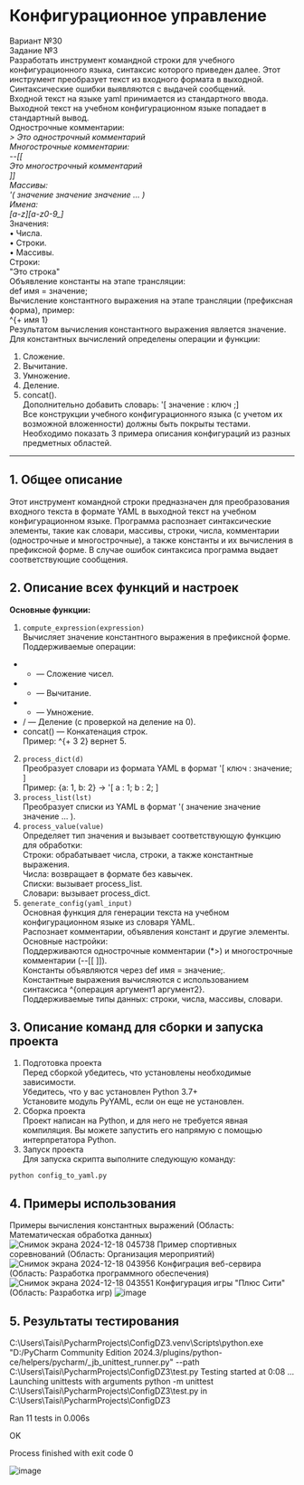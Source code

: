 # Конфигурационное управление
Вариант №30 <br/>
Задание №3 <br/>
Разработать инструмент командной строки для учебного конфигурационного языка, синтаксис которого приведен далее. Этот инструмент преобразует текст из входного формата в выходной. 
Синтаксические ошибки выявляются с выдачей сообщений.  <br/>
Входной текст на языке yaml принимается из стандартного ввода. Выходной текст на учебном конфигурационном языке попадает в стандартный вывод. <br/>
Однострочные комментарии:<br/>
*> Это однострочный комментарий  <br/>
Многострочные комментарии: <br/>
--[[  <br/>
Это многострочный комментарий <br/>
]] <br/>
Массивы: <br/>
'( значение значение значение ... ) <br/>
Имена: <br/> 
[a-z][a-z0-9_]* <br/>
Значения: <br/>
• Числа. <br/>
• Строки. <br/>
• Массивы. <br/>
Строки: <br/>
"Это строка"<br/>
Объявление константы на этапе трансляции: <br/>
def имя = значение; <br/>
Вычисление константного выражения на этапе трансляции (префиксная форма), пример: <br/>
^{+ имя 1} <br/>
Результатом вычисления константного выражения является значение. <br/>
Для константных вычислений определены операции и функции: <br/>
1. Сложение. <br/>
2. Вычитание.<br/>
3. Умножение.<br/>
4. Деление.<br/>
5. concat().<br/>
Дополнительно добавить словарь: '[ значение : ключ ;]<br/>
Все конструкции учебного конфигурационного языка (с учетом их возможной вложенности) должны быть покрыты тестами. Необходимо показать 3 примера
описания конфигураций из разных предметных областей. <br/>
***

## 1. Общее описание<br/>
Этот инструмент командной строки предназначен для преобразования входного текста в формате YAML в выходной текст на учебном конфигурационном языке. 
Программа распознает синтаксические элементы, такие как словари, массивы, строки, числа, комментарии (однострочные и многострочные), а также константы и их вычисления в префиксной форме. В случае 
ошибок синтаксиса программа выдает соответствующие сообщения. <br/>  
## 2. Описание всех функций и настроек <br/> 
**Основные функции:** <br/> 
1. `compute_expression(expression)` <br/> 
Вычисляет значение константного выражения в префиксной форме.<br/> 
Поддерживаемые операции:<br/> 
  -   + — Сложение чисел.<br/> 
  -   - — Вычитание.<br/> 
  -   * — Умножение.<br/> 
  -   / — Деление (с проверкой на деление на 0).<br/> 
  -   concat() — Конкатенация строк.<br/> 
Пример: ^{+ 3 2} вернет 5.<br/> 
2. `process_dict(d)`<br/>
Преобразует словари из формата YAML в формат '[ ключ : значение; ] <br/>
Пример: {a: 1, b: 2} → '[ a : 1; b : 2; ]
3. `process_list(lst)`<br/>
Преобразует списки из YAML в формат '( значение значение значение ... ).<br/>
4. `process_value(value)`<br/>
Определяет тип значения и вызывает соответствующую функцию для обработки:<br/> 
Строки: обрабатывает числа, строки, а также константные выражения.<br/>
Числа: возвращает в формате без кавычек.<br/>
Списки: вызывает process_list.<br/>
Словари: вызывает process_dict.<br/>
6. `generate_config(yaml_input)`<br/>
Основная функция для генерации текста на учебном конфигурационном языке из словаря YAML.<br/>
Распознает комментарии, объявления констант и другие элементы.<br/>
Основные настройки:<br/>
Поддерживаются однострочные комментарии (*>) и многострочные комментарии (--[[ ]]).<br/>
Константы объявляются через def имя = значение;.<br/>
Константные выражения вычисляются с использованием синтаксиса ^{операция аргумент1 аргумент2}.<br/>
Поддерживаемые типы данных: строки, числа, массивы, словари.<br/>
## 3. Описание команд для сборки и запуска проекта <br/>
1. Подготовка проекта<br/>
Перед сборкой убедитесь, что установлены необходимые зависимости.<br/>
Убедитесь, что у вас установлен Python 3.7+<br/>
Установите модуль PyYAML, если он еще не установлен.<br/>
2. Сборка проекта<br/>
Проект написан на Python, и для него не требуется явная компиляция. Вы можете запустить его
напрямую с помощью интерпретатора Python.<br/>
4. Запуск проекта<br/>
Для запуска скрипта выполните следующую команду:<br/>
```
python config_to_yaml.py
```

## 4. Примеры использования <br/>
Примеры вычисления константных выражений (Область: Математическая обработка данных)
![Снимок экрана 2024-12-18 045738](https://github.com/user-attachments/assets/4d727ed7-e875-498b-a9b6-e5d2f569953e)
Пример спортивных соревнований (Область: Организация мероприятий)
![Снимок экрана 2024-12-18 043956](https://github.com/user-attachments/assets/a72d0e2e-ae88-4aef-b9c1-5a6ce7a6c0aa)
Конфиграция веб-сервира (Область: Разработка программного обеспечения)
![Снимок экрана 2024-12-18 043551](https://github.com/user-attachments/assets/b7b7699c-f1b1-412b-8194-405d5954f605)
Конфигурация игры "Плюс Сити" (Область: Разработка игр)
![image](https://github.com/user-attachments/assets/1b17afa1-98bc-46a0-9fc2-d83162af9abe)
## 5. Результаты тестирования<br/>
C:\Users\Taisi\PycharmProjects\ConfigDZ3\.venv\Scripts\python.exe "D:/PyCharm Community Edition 2024.3/plugins/python-ce/helpers/pycharm/_jb_unittest_runner.py" --path C:\Users\Taisi\PycharmProjects\ConfigDZ3\test.py 
Testing started at 0:08 ...
Launching unittests with arguments python -m unittest C:\Users\Taisi\PycharmProjects\ConfigDZ3\test.py in C:\Users\Taisi\PycharmProjects\ConfigDZ3

Ran 11 tests in 0.006s

OK

Process finished with exit code 0

![image](https://github.com/user-attachments/assets/377ebafa-d9d3-4a3e-8079-e976a0cbce99)

